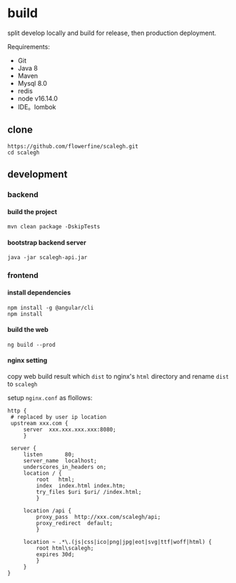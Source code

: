 # build

split develop locally and build for release, then production deployment.

Requirements:

- Git
- Java 8
- Maven
- Mysql 8.0
- redis
- node v16.14.0
- IDE。lombok

## clone

```shell
https://github.com/flowerfine/scalegh.git
cd scalegh
```

## development

### backend

#### build the project

```shell
mvn clean package -DskipTests
```

#### bootstrap backend server

```shell
java -jar scalegh-api.jar
```

### frontend

#### install dependencies

```shell
npm install -g @angular/cli
npm install
```

#### build the web

```shell
ng build --prod
```

#### nginx setting

copy web build result which `dist` to nginx's `html` directory and rename `dist` to `scalegh`

setup `nginx.conf` as flollows:

```nginx
http {
 # replaced by user ip location
 upstream xxx.com {
     server  xxx.xxx.xxx.xxx:8080;
     } 

 server {
     listen       80;
     server_name  localhost;
     underscores_in_headers on;
     location / {
         root   html;
         index  index.html index.htm;
         try_files $uri $uri/ /index.html;
         }

     location /api {
         proxy_pass  http://xxx.com/scalegh/api;
         proxy_redirect  default;
         }

     location ~ .*\.(js|css|ico|png|jpg|eot|svg|ttf|woff|html) {
         root html\scalegh;
         expires 30d;
         }
     }
}
```

